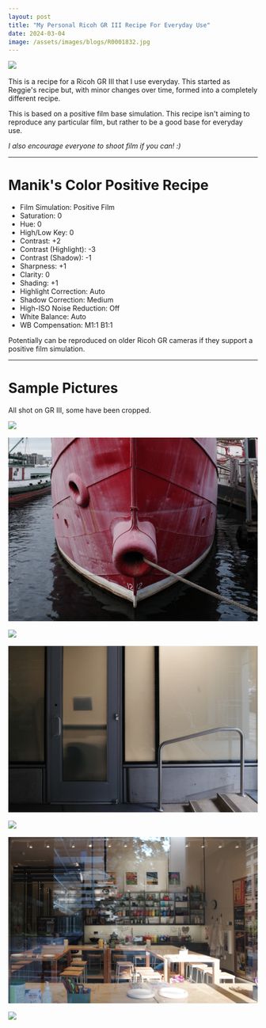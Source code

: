 ```yaml
---
layout: post
title: "My Personal Ricoh GR III Recipe For Everyday Use"
date: 2024-03-04
image: /assets/images/blogs/R0001832.jpg
---
```


![](/assets/images/blogs/R0001832.jpg)

This is a recipe for a Ricoh GR III that I use everyday. This started as Reggie's recipe but, with minor changes over time, formed into a completely different recipe.

This is based on a positive film base simulation. This recipe isn't aiming to reproduce any particular film, but rather to be a good base for everyday use.

*I also encourage everyone to shoot film if you can! :)*

---

# Manik's Color Positive Recipe

- Film Simulation: Positive Film
- Saturation: 0
- Hue: 0
- High/Low Key: 0
- Contrast: +2
- Contrast (Highlight): -3
- Contrast (Shadow): -1
- Sharpness: +1
- Clarity: 0
- Shading: +1
- Highlight Correction: Auto
- Shadow Correction: Medium
- High-ISO Noise Reduction: Off
- White Balance: Auto
- WB Compensation: M1:1 B1:1

Potentially can be reproduced on older Ricoh GR cameras if they support a positive film simulation.

---

# Sample Pictures

All shot on GR III, some have been cropped.

![](/assets/images/blogs/R0002447.jpg)

![](/assets/images/blogs/R0002265.JPG)

![](/assets/images/blogs/R0002054.JPG)

![](/assets/images/blogs/R0001744.jpg)

![](/assets/images/blogs/R0001496.JPG)

![](/assets/images/blogs/R0001553.JPG)

![](/assets/images/blogs/R0001833.JPG)

